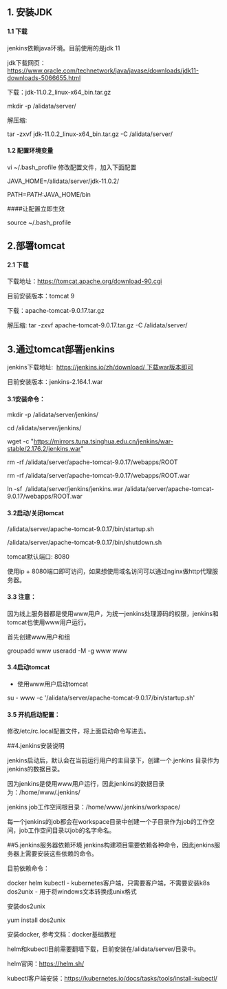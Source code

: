  ## 1. 安装JDK
 
 #### 1.1 下载
 jenkins依赖java环境。目前使用的是jdk 11

 jdk下载网页：https://www.oracle.com/technetwork/java/javase/downloads/jdk11-downloads-5066655.html

 下载：jdk-11.0.2_linux-x64_bin.tar.gz

 mkdir -p /alidata/server/

 解压缩:

 tar -zxvf jdk-11.0.2_linux-x64_bin.tar.gz -C /alidata/server/


 #### 1.2 配置环境变量

 vi ~/.bash_profile 修改配置文件，加入下面配置

 JAVA_HOME=/alidata/server/jdk-11.0.2/
 
 PATH=$PATH:$JAVA_HOME/bin

 ####让配置立即生效

 source ~/.bash_profile

 ## 2.部署tomcat
 
 #### 2.1 下载
 
 下载地址：https://tomcat.apache.org/download-90.cgi

 目前安装版本：tomcat 9

 下载：apache-tomcat-9.0.17.tar.gz

 解压缩: tar -zxvf apache-tomcat-9.0.17.tar.gz -C /alidata/server/


 ## 3.通过tomcat部署jenkins
 
 jenkins下载地址:  https://jenkins.io/zh/download/ 下载war版本即可

 目前安装版本：jenkins-2.164.1.war

 #### 3.1安装命令：

 mkdir -p /alidata/server/jenkins/

 cd /alidata/server/jenkins/

 wget -c "https://mirrors.tuna.tsinghua.edu.cn/jenkins/war-stable/2.176.2/jenkins.war"

 rm -rf /alidata/server/apache-tomcat-9.0.17/webapps/ROOT

 rm -rf /alidata/server/apache-tomcat-9.0.17/webapps/ROOT.war

 ln -sf  /alidata/server/jenkins/jenkins.war /alidata/server/apache-tomcat-9.0.17/webapps/ROOT.war

 #### 3.2启动/关闭tomcat

 /alidata/server/apache-tomcat-9.0.17/bin/startup.sh

 /alidata/server/apache-tomcat-9.0.17/bin/shutdown.sh

 tomcat默认端口: 8080

 使用ip + 8080端口即可访问，如果想使用域名访问可以通过nginx做http代理服务器。


 #### 3.3 注意：

 因为线上服务器都是使用www用户，为统一jenkins处理源码的权限，jenkins和tomcat也使用www用户运行。

 首先创建www用户和组

 groupadd www
 useradd -M -g www www

 #### 3.4启动tomcat

 - 使用www用户启动tomcat

 su - www -c '/alidata/server/apache-tomcat-9.0.17/bin/startup.sh'


 #### 3.5 开机启动配置：

 修改/etc/rc.local配置文件，将上面启动命令写进去。

 ##4.jenkins安装说明
 
 jenkins启动后，默认会在当前运行用户的主目录下，创建一个.jenkins 目录作为jenkins的数据目录。

 因为jenkins是使用www用户运行，因此jenkins的数据目录为：/home/www/.jenkins/

 jenkins job工作空间根目录：/home/www/.jenkins/workspace/

 每一个jenkins的job都会在workspace目录中创建一个子目录作为job的工作空间，job工作空间目录以job的名字命名。

 ##5.jenkins服务器依赖环境
 jenkins构建项目需要依赖各种命令，因此jenkins服务器上需要安装这些依赖的命令。

 目前依赖命令：

 docker
 helm
 kubectl - kubernetes客户端，只需要客户端，不需要安装k8s
 dos2unix - 用于将windows文本转换成unix格式

 安装dos2unix

 yum install dos2unix

 安装docker, 参考文档：docker基础教程

 helm和kubectl目前需要翻墙下载，目前安装在/alidata/server/目录中。

 helm官网：https://helm.sh/

 kubectl客户端安装：https://kubernetes.io/docs/tasks/tools/install-kubectl/



